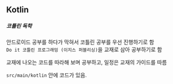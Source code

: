 ## Kotlin

##### 코틀린 독학

안드로이드 공부를 하다가 막혀서 코틀린 공부를 우선 진행하기로 함   
`Do it 코틀린 프로그래밍 (이지스 퍼블리싱)`을 교재로 삼아 공부하기로 함  
 
 교재에 나오는 코드를 따라해 보며 공부하고, 일정은 교재의 가이드를 따름  
 
 `src/main/kotlin` 안에 코드가 있음. 
 
